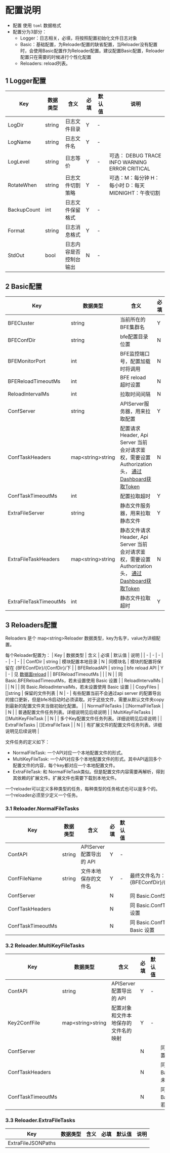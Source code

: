 # 配置说明

- 配置 使用 `toml` 数据格式
- 配置分为3部分：
    - Logger：日志相关，必填，将按照配置初始化文件日志对象
    - Basic：基础配置，为Reloader配置的缺省配置，当Reloader没有配置时，会使用Basic配置作为Reloader配置。建议配置Basic配置，Reloader配置只在需要的时候进行个性化配置
    - Reloaders: reload列表。


## 1 Logger配置
| Key | 数据类型 | 含义  | 必填 | 默认值 | 说明 | 
| - | - | - | - | - | - |
| LogDir | string | 日志文件目录 | Y | - | |
| LogName | string | 日志文件名 | Y | - | |
| LogLevel | string | 日志等价 | Y | - |  可选： DEBUG TRACE INFO WARNING ERROR CRITICAL|
| RotateWhen | string | 日志文件切割策略 | Y | - | 可选：M：每分钟 H：每小时 D：每天 MIDNIGHT：午夜切割 |
| BackupCount | int | 日志文件保留格式 | Y | - | |
| Format | string | 日志消息格式 | Y | - | |
| StdOut | bool | 日志内容是否控制台输出 | N | - | |


## 2 Basic配置
| Key | 数据类型 | 含义  | 必填 | 默认值 | 说明 | 
| - | - | - | - | - | - |
| BFECluster              | string | 当前所在的BFE集群名 | Y |  |  |
| BFEConfDir              | string | bfe配置目录位置 | N | /home/work/bfe/conf |  |
| BFEMonitorPort          | int | BFE监控端口号，配置加载时将调用 | N | 8421 |  |
| BFEReloadTimeoutMs      | int | BFE reload 超时设置 | N | 1500 |  |
| ReloadIntervalMs             | int | 拉取时间间隔 | N | 10000 |  |
| ConfServer              | string | APIServer服务器，用来拉取配置 | Y | - |  |
| ConfTaskHeaders        | map\<string\>string  | 配置请求Header, Api Server 当前会对请求鉴权，需要设置 Authorization 头， [通过Dashboard获取Token](https://github.com/bfenetworks/dashboard/blob/develop/docs/zh-cn/user-guide/system-view/user-management.md#token%E7%AE%A1%E7%90%86) | N | - |  |
| ConfTaskTimeoutMs      | int | 配置拉取超时 | Y | 2500 |  |
| ExtraFileServer         | string | 静态文件服务器，用来拉取静态文件 | Y | - |  |
| ExtraFileTaskHeaders   | map\<string\>string  | 静态文件请求Header, Api Server 当前会对请求鉴权，需要设置 Authorization 头， [通过Dashboard获取Token](https://github.com/bfenetworks/dashboard/blob/develop/docs/zh-cn/user-guide/system-view/user-management.md#token%E7%AE%A1%E7%90%86) | N | - |  |
| ExtraFileTaskTimeoutMs | int | 静态文件拉取超时 | Y | 2500 |  |

## 3 Reloaders配置

Reloaders 是个 map\<string\>Reloader 数据类型，key为名字，value为详细配置。

每个Reloader配置为：
| Key | 数据类型 | 含义  | 必填 | 默认值 | 说明 | 
| - | - | - | - | - | - |
| ConfDir          | string | 模块配置本地目录 | N | 同模块名 | 模块的配置将保留在 {BFEConfDir}/{ConfDir}/下 |
| BFEReloadAPI  | string | bfe reload API | Y | - | 见 [数据面reload](https://www.bfe-networks.net/zh_cn/operation/reload/) |
| BFEReloadTimeoutMs  |  |  | N  |  | 同 Basic.BFEReloadTimeoutMs，若未设置使用 Basic 设置 |
| ReloadIntervalMs  |  |  | N  |  | 同 Basic.ReloadIntervalMs，若未设置使用 Basic 设置 |
| CopyFiles          | []string | 保留的文件列表 | N | - | 有些配置当前不会通过api server 的配置导出的接口更新，但是bfe冷启动时必须读取。对于这些文件，需要从默认文件夹copy到最新的配置文件夹当做初始化配置。 |
| NormalFileTasks  | []NormalFileTask |  | N  |  | 普通配置文件任务列表。详细说明见后续说明 |
| MultiKeyFileTasks  | []MultiKeyFileTask |  | N  |  | 多个Key配置文件任务列表。详细说明见后续说明 |
| ExtraFileTasks  | []ExtraFileTask |  | N  |  | 有扩展文件的配置文件任务列表。详细说明见后续说明 |

文件任务的定义如下：
- NormalFileTask: 一个API对应一个本地配置文件的形式。
- MultiKeyFileTask: 一个API对应多个本地配置文件的形式。其中API返回多个配置文件的内容，每个key都对应一个本地配置文件。
- ExtraFileTask: 和 NormalFileTask类似。但是配置文件内容需要再解析，得到其依赖的扩展文件。扩展文件也需要下载到本地文件。

一个reloader可以定义多种类型的任务，每种类型的任务格式也可以是多个的。
一个reloader必须至少定义一个任务。

### 3.1 Reloader.NormalFileTasks
| Key | 数据类型 | 含义  | 必填 | 默认值 | 说明 | 
| - | - | - | - | - | - |
| ConfAPI          | string | APIServer 配置导出的 API | Y | - |  |
| ConfFileName    | string | 文件本地保存的文件名 | Y | - | 最终文件名为： {BFEConfDir}/{ConfDir}_{version}/{ConfFileName} |
| ConfServer  |  |  | N  |  | 同 Basic.ConfServer，若未设置使用 Basic 设置 |
| ConfTaskHeaders  |  |  | N  |  | 同 Basic.ConfTaskHeaders，若未设置使用 Basic 设置 |
| ConfTaskTimeoutMs  |  |  | N  |  | 同 Basic.ConfTaskTimeoutMs，若未设置使用 Basic 设置 |

### 3.2 Reloader.MultiKeyFileTasks
| Key | 数据类型 | 含义  | 必填 | 默认值 | 说明 | 
| - | - | - | - | - | - |
| ConfAPI          | string | APIServer 配置导出的 API | Y | - |  |
| Key2ConfFile | map\<string\>string | 配置对象和文件本地保存的文件名的映射 | Y | - | |
| ConfServer  |  |  | N  |  | 同 Basic.ConfServer，若未设置使用 Basic 设置 |
| ConfTaskHeaders  |  |  | N  |  | 同 Basic.ConfTaskHeaders，若未设置使用 Basic 设置 |
| ConfTaskTimeoutMs  |  |  | N  |  | 同 Basic.ConfTaskTimeoutMs，若未设置使用 Basic 设置 |


### 3.3 Reloader.ExtraFileTasks
| Key | 数据类型 | 含义  | 必填 | 默认值 | 说明 | 
| - | - | - | - | - | - |
| ExtraFileJSONPaths   
